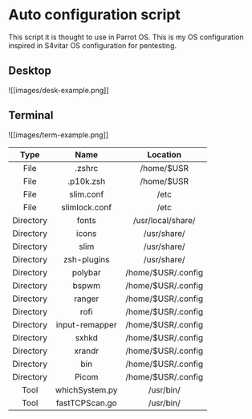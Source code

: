 # Auto configuration script
This script it is thought to use in Parrot OS. This is my OS configuration inspired in S4vitar OS configuration for pentesting.

## Desktop
![[images/desk-example.png]]

## Terminal
![[images/term-example.png]]

|   Type    |      Name      |        Location        |
|:---------:|:--------------:|:----------------------:|
|   File    |     .zshrc     |       /home/$USR       |
|   File    |   .p10k.zsh    |       /home/$USR       |
|   File    |   slim.conf    |          /etc          |
|   File    | slimlock.conf  |          /etc          |
| Directory |     fonts      |    /usr/local/share/   |
| Directory |     icons      |       /usr/share/      |
| Directory |      slim      |       /usr/share/      |
| Directory |  zsh-plugins   |       /usr/share/      |
| Directory |    polybar     |   /home/$USR/.config   |
| Directory |     bspwm      |   /home/$USR/.config   |
| Directory |     ranger     |   /home/$USR/.config   |
| Directory |      rofi      |   /home/$USR/.config   |
| Directory | input-remapper |   /home/$USR/.config   |
| Directory |     sxhkd      |   /home/$USR/.config   |
| Directory |     xrandr     |   /home/$USR/.config   |
| Directory |      bin       |   /home/$USR/.config   |
| Directory |     Picom      |   /home/$USR/.config   |
|   Tool    | whichSystem.py |        /usr/bin/       |
|   Tool    | fastTCPScan.go |        /usr/bin/       |
